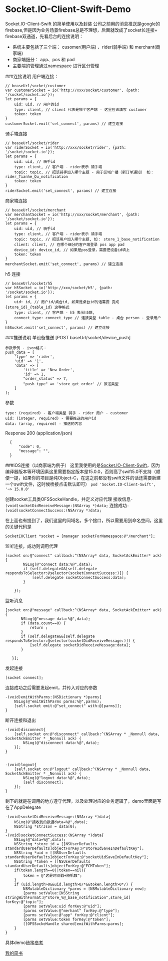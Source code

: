 # Socket.IO-Client-Swift-Demo
Socket.IO-Client-Swift 的简单使用以及封装
公司之前用的消息推送是google的firebase,但是因为业务场景firebase总是不理想，后面就改成了socket长连接+ firebase双通道，先看后台的连接说明：
- 系统主要包括了三个端： cusomer(用户端) 、rider(骑手端) 和 merchant(商家端)
- 商家端细分： app、pos 和 pad
- 主要端的管理通过namespace 进行区分管理

###连接说明
用户端连接：
```
// beaseUrl/socket/customer
var customerSocket = io('http://xxx/socket/customer', {path: '/socket/socket.io'});
let params = {
    uid: uid, // 用户的id
    type: client, // client 代表是哪个客户端 - 这里应该填写 customer
    token: token
}
customerSocket.emit('set_connect', params) // 建立连接
```

骑手端连接
```
// beaseUrl/socket/rider
var riderSocket = io('http://xxx/socket/rider', {path: '/socket/socket.io'});
let params = {
    uid: uid, // 骑手id
    type: client, // 客户端 - rider表示 骑手端
    topic: topic, // 把该骑手加入哪个主题 - 用于区域广播（新订单通知） 如：rider_Tianhe_Qu_notification
    token: token
}
riderSocket.emit('set_connect', params) // 建立连接
```

商家端连接
```
// beaseUrl/socket/merchant
var merchantSocket = io('http://xxx/socket/merchant', {path: '/socket/socket.io'});
let params = {
    uid: uid, // 骑手id
    type: client, // 客户端 - rider表示 骑手端
    topic: topic, // 把该用户加入哪个主题, 如： store_1_base_notification
    client: client, // 在哪个细分的客户端登录 pos app pad
    device_id: device_id, // 如果是pos登录，需要把设备id填上
    token: token
}
merchantSocket.emit('set_connect', params) // 建立连接
```

h5 连接
```
// beaseUrl/socket/h5
var h5Socket = io('http://xxx/socket/h5', {path: '/socket/socket.io'});
let params = {
    uid: id, // 用户id/桌台id, 如果是桌台id的话需要 变成  {store_id}_{table_id} 这种格式
    type: client, // 客户端 - h5 表示h5端,
    connect_type: connect_type // 连接类型 table - 桌台 person - 登录用户
}
h5Socket.emit('set_connect', params) // 建立连接
```

###推送说明
 单设备推送 [POST baseUrl/socket/device_push]
```
参数示例 - json格式：
push_data = [
    'type' => 'rider',
    'uid' => '1',
    'data' => [
        'title' => 'New Order',
        'id' => 1,
        "order_status" => 7,
        "push_type" => 'store_get_order' // 推送类型
    ]
];
```

参数
```
type: (required) - 客户端类型 骑手 - rider 用户 - customer
uid: (integer, required) - 需要推送的用户id
data: (array, required) - 推送的内容
```
Response 200 (application/json)
```
  {
      "code": 0,
      "message": "",
  }
```

###iOS连接（以商家端为例子）
这里我使用的是[Socket.IO-Client-Swift]([https://github.com/socketio/socket.io-client-swift](https://github.com/socketio/socket.io-client-swift)
)，因为编译器版本等环境因素这里需要指定版本是15.0.0，否则高了swift5.0不支持（顺便一提，如果你的项目是纯Object-C，在这之前都没有swift文件的话还需要新建一个swift文件，这时候桥接点击默认即可）
`pod 'Socket.IO-Client-Swift', '~> 15.0.0'`

创建socket工具类OFSSockeHandle，并定义对应代理
接收信息`-(void)socketDidReceiveMessage:(NSArray *)data;`
连接成功`-(void)socketConnectSuccess:(NSArray *)data;`

在上面也有提到了，我们这里的同域名，多个接口，所以需要用到命名空间，这里的关键代码是
```
SocketIOClient *socket = [manager socketForNamespace:@"/merchant"];
```
监听连接，成功则调用代理
```
[socket on:@"connect" callback:^(NSArray* data, SocketAckEmitter* ack) {
        NSLog(@"connect data:%@",data);
        if (self.delegate&&[self.delegate respondsToSelector:@selector(socketConnectSuccess:)]) {
            [self.delegate socketConnectSuccess:data];
        }
        
    }];
```
监听消息
 ```
[socket on:@"message" callback:^(NSArray* data, SocketAckEmitter* ack) {
        NSLog(@"message data:%@",data);
        if (data.count==0) {
            return ;
        }
        if (self.delegate&&[self.delegate respondsToSelector:@selector(socketDidReceiveMessage:)]) {
            [self.delegate socketDidReceiveMessage:data];
        }
        
    }];
```
发起连接
 ```
[socket connect];
```

连接成功之后需要发起emit，并传入对应的参数
```
-(void)emitWithParms:(NSDictionary *)parms{
    NSLog(@"emitWithParms parms:%@",parms);
    [self.socket emit:@"set_connect" with:@[parms]];
}
```

断开连接和退出
```
-(void)disconnect{
    [self.socket on:@"disconnect" callback:^(NSArray * _Nonnull data, SocketAckEmitter * _Nonnull ack) {
        NSLog(@"disconnect data:%@",data);
    }];
}


-(void)logout{
    [self.socket on:@"logout" callback:^(NSArray * _Nonnull data, SocketAckEmitter * _Nonnull ack) {
        NSLog(@"logout data:%@",data);
        [self disconnect];
    }];
}
```

剩下的就是在调用的地方遵守代理，以及处理对应的业务逻辑了，demo里面是写在了AppDelegate
```
-(void)socketDidReceiveMessage:(NSArray *)data{
    NSLog(@"接收到的数据data=%@",data);
    NSString *strJson = data[0];
}
-(void)socketConnectSuccess:(NSArray *)data{
    NSLog(@"data=%@",data);
    NSString *store_id = [[NSUserDefaults standardUserDefaults]objectForKey:@"storeIdSaveInDefaultKey"];
    NSString *uid = [[NSUserDefaults standardUserDefaults]objectForKey:@"socketUidSaveInDefaultKey"];
    NSString *token = [[NSUserDefaults standardUserDefaults]objectForKey:@"FCMToken"];
    if(token.length==0||token==nil){
        token = @"这是时间戳+随机数";
    }
    if (uid.length>0&&uid.length>0/*&&token.length>0*/) {
        NSMutableDictionary *parms = [NSMutableDictionary new];
        [parms setValue:[NSString stringWithFormat:@"store_%@_base_notification",store_id] forKey:@"topic"];
        [parms setValue:uid forKey:@"uid"];
        [parms setValue:@"merhant" forKey:@"type"];
        [parms setValue:@"app" forKey:@"client"];
        [parms setValue:token forKey:@"token"];
        [[OFSSockeHandle shared]emitWithParms:parms];
    }
}
```

具体demo链接[参考]( [https://github.com/samtake/Socket.IO-Client-Swift-Demo](https://github.com/samtake/Socket.IO-Client-Swift-Demo)
)

[我的简书](https://www.jianshu.com/u/95eaa7893b88)
